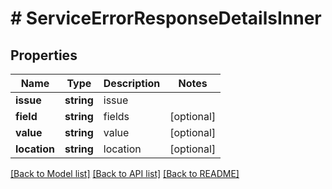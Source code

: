 # # ServiceErrorResponseDetailsInner

## Properties

Name | Type | Description | Notes
------------ | ------------- | ------------- | -------------
**issue** | **string** | issue |
**field** | **string** | fields | [optional]
**value** | **string** | value | [optional]
**location** | **string** | location | [optional]

[[Back to Model list]](../../README.md#models) [[Back to API list]](../../README.md#endpoints) [[Back to README]](../../README.md)
